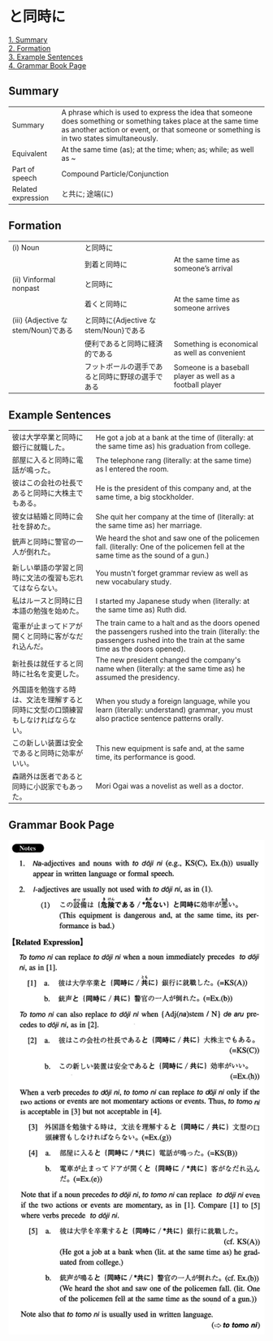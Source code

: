 # と同時に

[1. Summary](#summary)<br>
[2. Formation](#formation)<br>
[3. Example Sentences](#example-sentences)<br>
[4. Grammar Book Page](#grammar-book-page)<br>


## Summary

<table><tr>   <td>Summary</td>   <td>A phrase which is used to express the idea that someone does something or something takes place at the same time as another action or event, or that someone or something is in two states simultaneously.</td></tr><tr>   <td>Equivalent</td>   <td>At the same time (as); at the time; when; as; while; as well as ~</td></tr><tr>   <td>Part of speech</td>   <td>Compound Particle/Conjunction</td></tr><tr>   <td>Related expression</td>   <td>と共に; 途端(に)</td></tr></table>

## Formation

<table class="table"><tbody><tr class="tr head"><td class="td"><span class="numbers">(i)</span> <span class="bold">Noun</span></td><td class="td"><span class="concept">と同時に</span></td><td class="td"></td></tr><tr class="tr"><td class="td"></td><td class="td"><span>到着</span><span class="concept">と同時に</span></td><td class="td"><span>At the same time as someone’s arrival</span></td></tr><tr class="tr head"><td class="td"><span class="numbers">(ii)</span> <span class="bold">Vinformal nonpast</span></td><td class="td"><span class="concept">と同時に</span></td><td class="td"></td></tr><tr class="tr"><td class="td"></td><td class="td"><span>着く</span><span class="concept">と同時に</span></td><td class="td"><span>At the same time as someone arrives</span></td></tr><tr class="tr head"><td class="td"><span class="numbers">(iii)</span> <span class="bold">{Adjective な stem/Noun}である</span></td><td class="td"><span class="concept">と同時に</span><span>{Adjective な stem/Noun}である</span></td><td class="td"></td></tr><tr class="tr"><td class="td"></td><td class="td"><span>便利である</span><span class="concept">と同時に</span><span>経済的である</span></td><td class="td"><span>Something is economical as well as convenient</span></td></tr><tr class="tr"><td class="td"></td><td class="td"><span>フットボールの選手である</span><span class="concept">と同時に</span><span>野球の選手である</span></td><td class="td"><span>Someone is a baseball player as well as a football player</span></td></tr></tbody></table>

## Example Sentences

<table><tr>   <td>彼は大学卒業と同時に銀行に就職した。</td>   <td>He got a job at a bank at the time of (literally: at the same time as) his graduation from college.</td></tr><tr>   <td>部屋に入ると同時に電話が鳴った。</td>   <td>The telephone rang (literally: at the same time) as I entered the room.</td></tr><tr>   <td>彼はこの会社の社長であると同時に大株主でもある。</td>   <td>He is the president of this company and, at the same time, a big stockholder.</td></tr><tr>   <td>彼女は結婚と同時に会社を辞めた。</td>   <td>She quit her company at the time of (literally: at the same time as) her marriage.</td></tr><tr>   <td>銃声と同時に警官の一人が倒れた。</td>   <td>We heard the shot and saw one of the policemen fall. (literally: One of the policemen fell at the same time as the sound of a gun.)</td></tr><tr>   <td>新しい単語の学習と同時に文法の復習も忘れてはならない。</td>   <td>You mustn't forget grammar review as well as new vocabulary study.</td></tr><tr>   <td>私はルースと同時に日本語の勉強を始めた。</td>   <td>I started my Japanese study when (literally: at the same time as) Ruth did.</td></tr><tr>   <td>電車が止まってドアが開くと同時に客がなだれ込んだ。</td>   <td>The train came to a halt and as the doors opened the passengers rushed into the train (literally: the passengers rushed into the train at the same time as the doors opened).</td></tr><tr>   <td>新社長は就任すると同時に社名を変更した。</td>   <td>The new president changed the company's name when (literally: at the same time as) he assumed the presidency.</td></tr><tr>   <td>外国語を勉強する時は、文法を理解すると同時に文型の口頭練習もしなければならない。</td>   <td>When you study a foreign language, while you learn (literally: understand) grammar, you must also practice sentence patterns orally.</td></tr><tr>   <td>この新しい装置は安全であると同時に効率がいい。</td>   <td>This new equipment is safe and, at the same time, its performance is good.</td></tr><tr>   <td>森鷗外は医者であると同時に小説家でもあった。</td>   <td>Mori Ogai was a novelist as well as a doctor.</td></tr></table>

## Grammar Book Page

![](../img/Intermediateと同時に.png)

